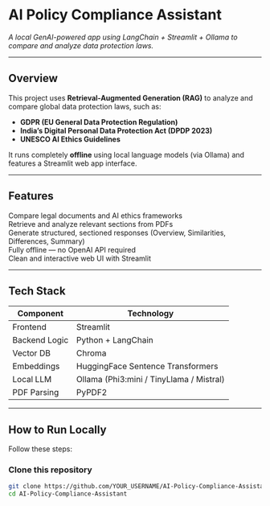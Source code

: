 # AI Policy Compliance Assistant  
*A local GenAI-powered app using LangChain + Streamlit + Ollama to compare and analyze data protection laws.*

---

## Overview
This project uses **Retrieval-Augmented Generation (RAG)** to analyze and compare global data protection laws, such as:

- **GDPR (EU General Data Protection Regulation)**
- **India’s Digital Personal Data Protection Act (DPDP 2023)**
-  **UNESCO AI Ethics Guidelines**

It runs completely **offline** using local language models (via Ollama) and features a Streamlit web app interface.

---

## Features
Compare legal documents and AI ethics frameworks  
Retrieve and analyze relevant sections from PDFs  
Generate structured, sectioned responses (Overview, Similarities, Differences, Summary)  
Fully offline — no OpenAI API required  
Clean and interactive web UI with Streamlit  

---

##  Tech Stack
| Component | Technology |
|------------|-------------|
| Frontend | Streamlit |
| Backend Logic | Python + LangChain |
| Vector DB | Chroma |
| Embeddings | HuggingFace Sentence Transformers |
| Local LLM | Ollama (Phi3:mini / TinyLlama / Mistral) |
| PDF Parsing | PyPDF2 |

---

##  How to Run Locally
Follow these steps:

###  Clone this repository
```bash
git clone https://github.com/YOUR_USERNAME/AI-Policy-Compliance-Assistant.git
cd AI-Policy-Compliance-Assistant

